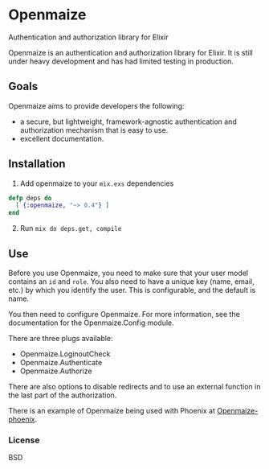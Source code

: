 # Openmaize

Authentication and authorization library for Elixir

Openmaize is an authentication and authorization library for Elixir.
It is still under heavy development and has had limited testing
in production.

## Goals

Openmaize aims to provide developers the following:

* a secure, but lightweight, framework-agnostic authentication and authorization
mechanism that is easy to use.
* excellent documentation.

## Installation

1. Add openmaize to your `mix.exs` dependencies

  ```elixir
  defp deps do
    [ {:openmaize, "~> 0.4"} ]
  end
  ```

2. Run `mix do deps.get, compile`

## Use

Before you use Openmaize, you need to make sure that your user model
contains an `id` and `role`. You also need to have a unique key (name, email,
etc.) by which you identify the user. This is configurable, and the default
is name.

You then need to configure Openmaize. For more information, see the documentation
for the Openmaize.Config module.

There are three plugs available:

* Openmaize.LoginoutCheck
* Openmaize.Authenticate
* Openmaize.Authorize

There are also options to disable redirects and to use an external function
in the last part of the authorization.

There is an example of Openmaize being used with Phoenix at
[Openmaize-phoenix](https://github.com/riverrun/openmaize-phoenix).

### License

BSD

